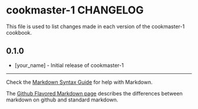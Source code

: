cookmaster-1 CHANGELOG
======================

This file is used to list changes made in each version of the cookmaster-1 cookbook.

0.1.0
-----
- [your_name] - Initial release of cookmaster-1

- - -
Check the [Markdown Syntax Guide](http://daringfireball.net/projects/markdown/syntax) for help with Markdown.

The [Github Flavored Markdown page](http://github.github.com/github-flavored-markdown/) describes the differences between markdown on github and standard markdown.
